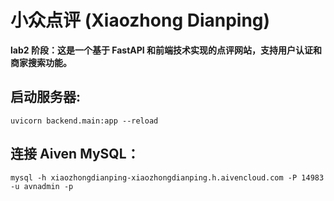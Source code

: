 # 小众点评 (Xiaozhong Dianping)
**lab2 阶段：这是一个基于 FastAPI 和前端技术实现的点评网站，支持用户认证和商家搜索功能。**

## 启动服务器:
    uvicorn backend.main:app --reload

## 连接 Aiven MySQL：
    mysql -h xiaozhongdianping-xiaozhongdianping.h.aivencloud.com -P 14983 -u avnadmin -p

